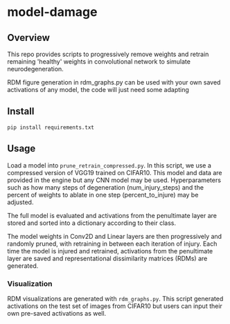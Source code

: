 # model-damage
## Overview
This repo provides scripts to progressively remove weights and retrain remaining 'healthy' weights in convolutional network to simulate neurodegeneration. 

RDM figure generation in rdm_graphs.py can be used with your own saved activations of any model, the code will just need some adapting 

## Install
```pip install requirements.txt```

## Usage
Load a model into ```prune_retrain_compressed.py```. In this script, we use a compressed version of VGG19 trained on CIFAR10. This model and data are provided in the engine but any CNN model may be used. Hyperparameters such as how many steps of degeneration (num_injury_steps) and the percent of weights to ablate in one step (percent_to_injure) may be adjusted. 

The full model is evaluated and activations from the penultimate layer are stored and sorted into a dictionary according to their class. 

The model weights in Conv2D and Linear layers are then progressively and randomly pruned, with retraining in between each iteration of injury. Each time the model is injured and retrained, activations from the penultimate layer are saved and representational dissimilarity matrices (RDMs) are generated. 

### Visualization
RDM visualizations are generated with ```rdm_graphs.py```. This script generated activations on the test set of images from CIFAR10 but users can input their own pre-saved activations as well. 
